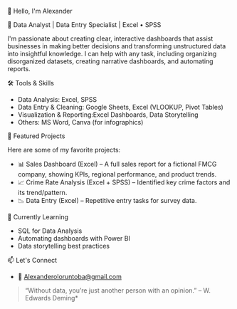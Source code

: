 👋 Hello, I'm Alexander

🎯 Data Analyst | Data Entry Specialist | Excel • SPSS 

I'm passionate about creating clear, interactive dashboards that assist businesses in making better decisions and transforming unstructured data into insightful knowledge.  I can help with any task, including organizing disorganized datasets, creating narrative dashboards, and automating reports.

 🛠️ Tools & Skills

- Data Analysis: Excel, SPSS
- Data Entry & Cleaning: Google Sheets, Excel (VLOOKUP, Pivot Tables)
- Visualization & Reporting:Excel Dashboards, Data Storytelling
- Others: MS Word, Canva (for infographics)

 📌 Featured Projects

Here are some of my favorite projects:

- 📊 Sales Dashboard (Excel) – A full sales report for a fictional FMCG company, showing KPIs, regional performance, and product trends.
- 📈 Crime Rate Analysis (Excel + SPSS) – Identified key crime factors and its trend/pattern.
- 📉 Data Entry (Excel) – Repetitive entry tasks for survey data.

🚀 Currently Learning

- SQL for Data Analysis  
- Automating dashboards with Power BI  
- Data storytelling best practices

📫 Let's Connect

- 📧 Alexanderoloruntoba@gmail.com

> “Without data, you’re just another person with an opinion.” – W. Edwards Deming*
